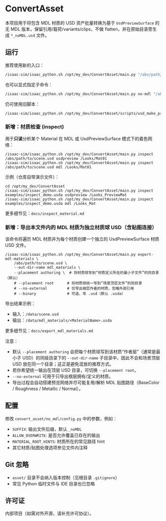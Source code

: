 # ConvertAsset

本项目用于将包含 MDL 材质的 USD 资产批量转换为基于 `UsdPreviewSurface` 的无 MDL 版本，保留引用/载荷/variants/clips，不做 flatten，并在原始目录旁生成 `*_noMDL.usd` 文件。

## 运行

推荐使用新的入口：

```bash
/isaac-sim/isaac_python.sh /opt/my_dev/ConvertAsset/main.py "/abs/path/to/top.usd"
```

也可以显式指定子命令：

```bash
/isaac-sim/isaac_python.sh /opt/my_dev/ConvertAsset/main.py no-mdl "/abs/path/to/top.usd"
```

仍可使用旧脚本：

```bash
/isaac-sim/isaac_python.sh /opt/my_dev/ConvertAsset/scripts/usd_make_preview_copies.py "/abs/path/to/top.usd"
```

### 新增：材质检查 (inspect)

用于**只读**分析某个 Material 在 MDL 或 UsdPreviewSurface 模式下的着色网络：

```
/isaac-sim/isaac_python.sh /opt/my_dev/ConvertAsset/main.py inspect /abs/path/to/scene.usd usdpreview /Looks/Mat01
/isaac-sim/isaac_python.sh /opt/my_dev/ConvertAsset/main.py inspect /abs/path/to/scene.usd mdl /Looks/Mat01
```

示例（仓库自带演示文件）：
```
cd /opt/my_dev/ConvertAsset
/isaac-sim/isaac_python.sh /opt/my_dev/ConvertAsset/main.py inspect examples/inspect_demo.usda usdpreview /Looks_PreviewMat
/isaac-sim/isaac_python.sh /opt/my_dev/ConvertAsset/main.py inspect examples/inspect_demo.usda mdl /Looks_Mat
```

更多细节见：`docs/inspect_material.md`

### 新增：导出本文件内的 MDL 材质为独立材质球 USD（含贴图连接）

该命令将遍历 MDL 材质并为每个材质创建一个独立的 UsdPreviewSurface 材质 USD 文件。

```
/isaac-sim/isaac_python.sh /opt/my_dev/ConvertAsset/main.py export-mdl-materials \
	/abs/path/to/scene.usd \
	--out-dir-name mdl_materials \
	--placement authoring \  # 将材质球写到“材质定义所在的最小子文件”的同目录（默认）
	# --placement root      # 将材质球统一写到“场景顶层文件”的同目录
	# --no-external         # 仅导出根层作者的材质，忽略外部引用
	# --binary              # 可选，写 .usd（默认 .usda）
```

导出结果示例：
- 输入：`/data/scene.usd`
- 输出：`/data/mdl_materials/<MaterialName>.usda`

更多细节见：`docs/export_mdl_materials.md`

注意：
- 默认 `--placement authoring` 会把每个材质球写到该材质“作者层”（通常是最小子 USD）的同级目录下的 `--out-dir-name` 子目录中，因此不会和场景顶层 USD 放在同一个目录；这正是避免混放的推荐方式。
- 若你希望统一输出在顶层 USD 目录，可切换 `--placement root`。
- `--no-external` 可用于只导出根层拥有/定义的材质。
- 导出过程会自动搭建预览网络并尽可能复用/解析 MDL 贴图路径（BaseColor / Roughness / Metallic / Normal）。

## 配置

修改 `convert_asset/no_mdl/config.py` 中的参数，例如：
- `SUFFIX`: 输出文件后缀，默认 `_noMDL`
- `ALLOW_OVERWRITE`: 是否允许覆盖已存在的输出
- `MATERIAL_ROOT_HINTS`: 材质所在的常见路径 hint
- 其它材质/贴图处理选项参见文件内注释

## Git 忽略

- `asset/` 目录不会纳入版本控制（见根目录 `.gitignore`）
- 常见 Python 临时文件与 IDE 目录也已忽略

## 许可证

内部项目（如需对外开源，请补充许可协议）。
